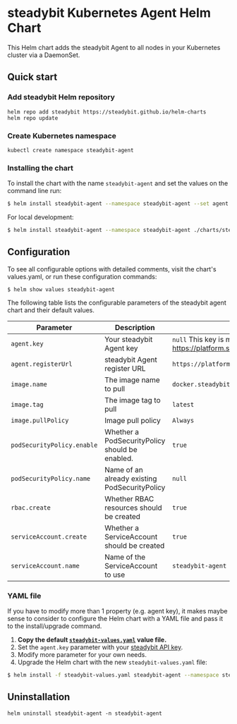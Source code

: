 # steadybit Kubernetes Agent Helm Chart

This Helm chart adds the steadybit Agent to all nodes in your Kubernetes cluster via a DaemonSet.

## Quick start

### Add steadybit Helm repository

```
helm repo add steadybit https://steadybit.github.io/helm-charts
helm repo update
```

### Create Kubernetes namespace

```
kubectl create namespace steadybit-agent
```

### Installing the chart

To install the chart with the name `steadybit-agent` and set the values on the command line run:

```bash
$ helm install steadybit-agent --namespace steadybit-agent --set agent.key=STEADYBIT_AGENT_KEY steadybit/steadybit-agent
```

For local development:

```bash
$ helm install steadybit-agent --namespace steadybit-agent ./charts/steadybit-agent --set agent.key=STEADYBIT_AGENT_KEY
```

## Configuration

To see all configurable options with detailed comments, visit the chart's values.yaml, or run these configuration commands:

```
$ helm show values steadybit-agent
```

The following table lists the configurable parameters of the steadybit agent chart and their default values.

|             Parameter              |            Description                                                  |                    Default                                                                                  |
|------------------------------------|-------------------------------------------------------------------------|-------------------------------------------------------------------------------------------------------------|
| `agent.key`                        | Your steadybit Agent key                                                | `null` This key is mandatory!  Get it from https://platform.steadybit.io/settings/agents/setup              |
| `agent.registerUrl`                | steadybit Agent register URL                                            | `https://platform.steadybit.io`                                                                             |
| `image.name`                       | The image name to pull                                                  | `docker.steadybit.io/steadybit/agent`                                                                       |
| `image.tag`                        | The image tag to pull                                                   | `latest`                                                                                                    |
| `image.pullPolicy`                 | Image pull policy                                                       | `Always`                                                                                                    |
| `podSecurityPolicy.enable`         | Whether a PodSecurityPolicy should be enabled.                          | `true`                                                                                                      |
| `podSecurityPolicy.name`           | Name of an already existing PodSecurityPolicy                           | `null`                                                                                                      |
| `rbac.create`                      | Whether RBAC resources should be created                                | `true`                                                                                                      |
| `serviceAccount.create`            | Whether a ServiceAccount should be created                              | `true`                                                                                                      |
| `serviceAccount.name`              | Name of the ServiceAccount to use                                       | `steadybit-agent`                                                                                           |

### YAML file 

If you have to modify more than 1 property (e.g. agent key), it makes maybe sense to consider to configure the Helm chart with a YAML file and pass it to the install/upgrade command.

1. **Copy the default [`steadybit-values.yaml`](values.yaml) value file.**
2. Set the `agent.key` parameter with your [steadybit API key](https://platform.steadybit.io/settings/agents/setup).
3. Modify more parameter for your own needs.
4. Upgrade the Helm chart with the new `steadybit-values.yaml` file:

```bash
$ helm install -f steadybit-values.yaml steadybit-agent --namespace steadybit-agent steadybit/steadybit-agent
```

## Uninstallation

```
helm uninstall steadybit-agent -n steadybit-agent
```